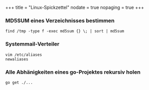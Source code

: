 +++
title    = "Linux-Spickzettel"
nodate   = true
nopaging = true
+++


### MD5SUM eines Verzeichnisses bestimmen

    find /tmp -type f -exec md5sum {} \; | sort | md5sum

### Systemmail-Verteiler
    vim /etc/aliases
    newaliases

### Alle Abhänigkeiten eines go-Projektes rekursiv holen
``` sh
go get ./...
```
